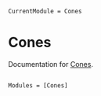 ```@meta
CurrentModule = Cones
```

# Cones

Documentation for [Cones](https://github.com/alcyon-lab/Cones.jl).

```@index
```

```@autodocs
Modules = [Cones]
```
